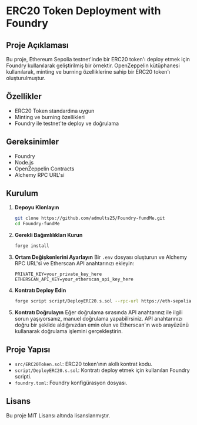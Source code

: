 # ERC20 Token Deployment with Foundry

## Proje Açıklaması
Bu proje, Ethereum Sepolia testnet'inde bir ERC20 token'ı deploy etmek için Foundry kullanılarak geliştirilmiş bir örnektir. OpenZeppelin kütüphanesi kullanılarak, minting ve burning özelliklerine sahip bir ERC20 token'ı oluşturulmuştur.

## Özellikler
- ERC20 Token standardına uygun
- Minting ve burning özellikleri
- Foundry ile testnet'te deploy ve doğrulama

## Gereksinimler
- Foundry
- Node.js
- OpenZeppelin Contracts
- Alchemy RPC URL'si

## Kurulum
1. **Depoyu Klonlayın**
    ```bash
    git clone https://github.com/admults25/Foundry-fundMe.git
    cd Foundry-fundMe
    ```
2. **Gerekli Bağımlılıkları Kurun**
    ```bash
    forge install
    ```
3. **Ortam Değişkenlerini Ayarlayın**
   Bir `.env` dosyası oluşturun ve Alchemy RPC URL'si ve Etherscan API anahtarınızı ekleyin:
    ```env
    PRIVATE_KEY=your_private_key_here
    ETHERSCAN_API_KEY=your_etherscan_api_key_here
    ```
4. **Kontratı Deploy Edin**
    ```bash
    forge script script/DeployERC20.s.sol --rpc-url https://eth-sepolia.g.alchemy.com/v2/rPzgNb6Fae2yctxj_wPoEoN1W6mI7EG7 --private-key $PRIVATE_KEY --broadcast --verify
    ```
5. **Kontratı Doğrulayın**
   Eğer doğrulama sırasında API anahtarınız ile ilgili sorun yaşıyorsanız, manuel doğrulama yapabilirsiniz. API anahtarınızı doğru bir şekilde aldığınızdan emin olun ve Etherscan’ın web arayüzünü kullanarak doğrulama işlemini gerçekleştirin.

## Proje Yapısı
- `src/ERC20Token.sol`: ERC20 token'ının akıllı kontrat kodu.
- `script/DeployERC20.s.sol`: Kontratı deploy etmek için kullanılan Foundry scripti.
- `foundry.toml`: Foundry konfigürasyon dosyası.

## Lisans
Bu proje MIT Lisansı altında lisanslanmıştır.
